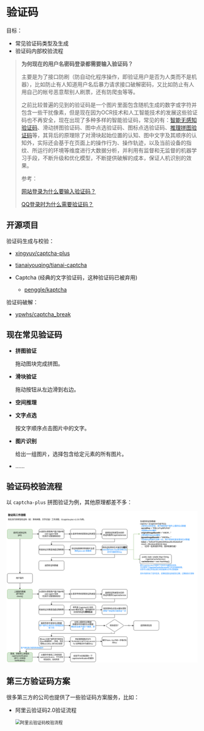 #  验证码

目标：

+ 常见验证码类型及生成
+ 验证码内部校验流程



> **为何现在的用户名密码登录都需要输入验证码？**
>
> 主要是为了接口防刷（防自动化程序操作，即验证用户是否为人类而不是机器），比如防止有人知道用户名后暴力请求接口破解密码，又比如防止有人用自己的帐号恶意帮别人刷票，还有防爬虫等等。
>
> 之前比较普遍的见到的验证码是一个图片里面包含随机生成的数字或字符并包含一些干扰像素，但是现在因为OCR技术和人工智能技术的发展这些验证码也不再安全，现在出现了多种多样的智能验证码，常见的有：[智能无感知验证码](http://dun.163.com/trial/sense)、滑动拼图验证码、图中点选验证码、图标点选验证码、[推理拼图验证码](http://dun.163.com/trial/inference)等，其背后的原理除了对滑块起始位置的认知、图中文字及其顺序的认知外，实际还会基于在页面上的操作行为、操作轨迹，以及当前设备的指纹、所运行的环境等维度进行大数据分析，并利用有监督和无监督的机器学习手段，不断升级和优化模型，不断提供破解的成本，保证人机识别的效果。
>
> 参考：
>
> [网站登录为什么要输入验证码？](https://dun.163.com/news/p/6ccd905a119d436f9655e94457ae4cda)
>
> [QQ登录时为什么需要验证码？](https://kf.qq.com/faq/16122732A7Rv161227zy2ieu.html)



## 开源项目

验证码生成与校验：

+ [xingyuv/captcha-plus](https://github.com/)
+ [tianaiyouqing/tianai-captcha](https://github.com/tianaiyouqing/tianai-captcha)

+ Captcha (经典的文字验证码，这种验证码已被弃用)
  + [penggle/kaptcha](https://github.com/penggle/kaptcha)

验证码破解：

+ [ypwhs/captcha_break](https://github.com/ypwhs/captcha_break)



## 现在常见验证码

+ **拼图验证**

  拖动图块完成拼图。

+ **滑块验证**

  拖动按钮从左边滑到右边。

+ **空间推理**

+ **文字点选**

  按文字顺序点击图片中的文字。

+ **图片识别**

  给出一组图片，选择包含给定元素的所有图片。

+ ......



## 验证码校验流程

以 `captcha-plus` 拼图验证为例，其他原理都差不多：

![](../imgs/captcha-workflow.drawio.png)



## 第三方验证码方案

很多第三方的公司也提供了一些验证码方案服务，比如：

+ 阿里云验证码2.0验证流程

  <img src="https://help-static-aliyun-doc.aliyuncs.com/assets/img/zh-CN/9419167961/p690368.png" alt="阿里云验证码校验流程" style="zoom:80%;" />
